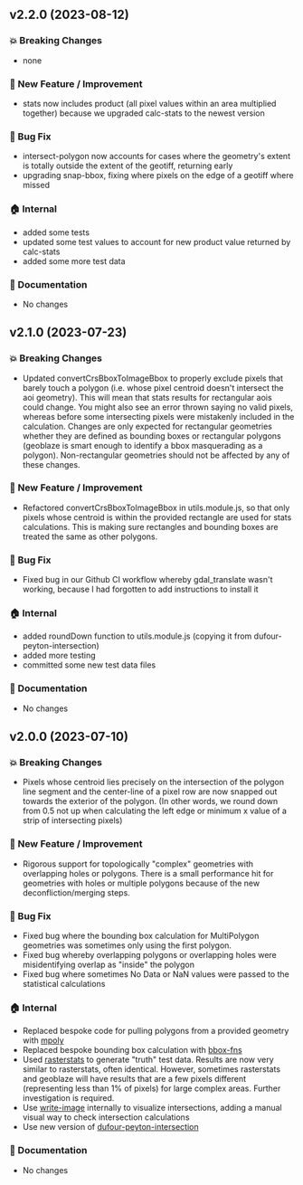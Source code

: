 ## v2.2.0 (2023-08-12)

### :boom: Breaking Changes
* none

### :rocket: New Feature / Improvement
* stats now includes product (all pixel values within an area multiplied together) because we upgraded calc-stats to the newest version

### :bug: Bug Fix
* intersect-polygon now accounts for cases where the geometry's extent is totally outside the extent of the geotiff, returning early
* upgrading snap-bbox, fixing where pixels on the edge of a geotiff where missed

### :house: Internal

* added some tests
* updated some test values to account for new product value returned by calc-stats
* added some more test data

### :memo: Documentation

* No changes


## v2.1.0 (2023-07-23)

### :boom: Breaking Changes
* Updated convertCrsBboxToImageBbox to properly exclude pixels that barely touch a polygon (i.e. whose pixel centroid doesn't intersect the aoi geometry).  This will mean that stats results for rectangular aois could change.  You might also see an error thrown saying no valid pixels, whereas before some intersecting pixels were mistakenly included in the calculation.  Changes are only expected for rectangular geometries whether they are defined as bounding boxes or rectangular polygons (geoblaze is smart enough to identify a bbox masquerading as a polygon).  Non-rectangular geometries should not be affected by any of these changes.

### :rocket: New Feature / Improvement
* Refactored convertCrsBboxToImageBbox in utils.module.js, so that only pixels whose centroid is within the provided rectangle are used for stats calculations.  This is making sure rectangles and bounding boxes are treated the same as other polygons.

### :bug: Bug Fix
* Fixed bug in our Github CI workflow whereby gdal_translate wasn't working, because I had forgotten to add instructions to install it

### :house: Internal

* added roundDown function to utils.module.js (copying it from dufour-peyton-intersection)
* added more testing
* committed some new test data files

### :memo: Documentation

* No changes


## v2.0.0 (2023-07-10)

### :boom: Breaking Changes

* Pixels whose centroid lies precisely on the intersection of the polygon line segment and the center-line of a pixel row are now snapped out towards the exterior of the polygon.  (In other words, we round down from 0.5 not up when calculating the left edge or minimum x value of a strip of intersecting pixels)

### :rocket: New Feature / Improvement
* Rigorous support for topologically "complex" geometries with overlapping holes or polygons.  There is a small performance hit for geometries with holes or multiple polygons because of the new deconfliction/merging steps.

### :bug: Bug Fix
* Fixed bug where the bounding box calculation for MultiPolygon geometries was sometimes only using the first polygon.
* Fixed bug whereby overlapping polygons or overlapping holes were misidentifying overlap as "inside" the polygon
* Fixed bug where sometimes No Data or NaN values were passed to the statistical calculations

### :house: Internal

* Replaced bespoke code for pulling polygons from a provided geometry with [mpoly](https://github.com/DanielJDufour/mpoly)
* Replaced bespoke bounding box calculation with [bbox-fns](https://github.com/danieljdufour/bbox-fns)
* Used [rasterstats](https://github.com/perrygeo/python-rasterstats) to generate "truth" test data.  Results are now very similar to rasterstats, often identical.  However, sometimes rasterstats and geoblaze will have results that are a few pixels different (representing less than 1% of pixels) for large complex areas.  Further investigation is required.
* Use [write-image](https://github.com/danieljdufour/write-image) internally to visualize intersections, adding a manual visual way to check intersection calculations
* Use new version of [dufour-peyton-intersection](https://github.com/geotiff/dufour-peyton-intersection)

### :memo: Documentation

* No changes
